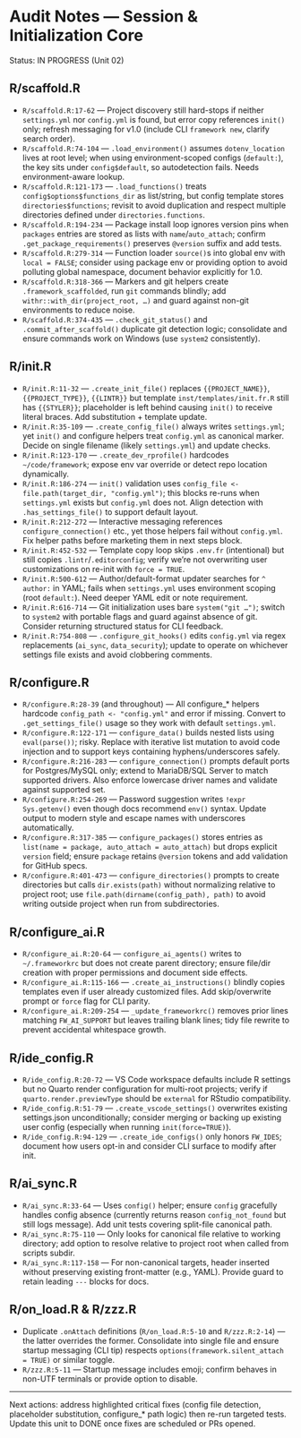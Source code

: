 # Audit Notes — Session & Initialization Core

Status: IN PROGRESS (Unit 02)

## R/scaffold.R
- `R/scaffold.R:17-62` — Project discovery still hard-stops if neither `settings.yml` nor `config.yml` is found, but error copy references `init()` only; refresh messaging for v1.0 (include CLI `framework new`, clarify search order).
- `R/scaffold.R:74-104` — `.load_environment()` assumes `dotenv_location` lives at root level; when using environment-scoped configs (`default:`), the key sits under `config$default`, so autodetection fails. Needs environment-aware lookup.
- `R/scaffold.R:121-173` — `.load_functions()` treats `config$options$functions_dir` as list/string, but config template stores `directories$functions`; revisit to avoid duplication and respect multiple directories defined under `directories.functions`.
- `R/scaffold.R:194-234` — Package install loop ignores version pins when `packages` entries are stored as lists with `name`/`auto_attach`; confirm `.get_package_requirements()` preserves `@version` suffix and add tests.
- `R/scaffold.R:279-314` — Function loader `source()`s into global env with `local = FALSE`; consider using package env or providing option to avoid polluting global namespace, document behavior explicitly for 1.0.
- `R/scaffold.R:318-366` — Markers and git helpers create `.framework_scaffolded`, run `git` commands blindly; add `withr::with_dir(project_root, …)` and guard against non-git environments to reduce noise.
- `R/scaffold.R:374-435` — `.check_git_status()` and `.commit_after_scaffold()` duplicate git detection logic; consolidate and ensure commands work on Windows (use `system2` consistently).

## R/init.R
- `R/init.R:11-32` — `.create_init_file()` replaces `{{PROJECT_NAME}}`, `{{PROJECT_TYPE}}`, `{{LINTR}}` but template `inst/templates/init.fr.R` still has `{{STYLER}}`; placeholder is left behind causing `init()` to receive literal braces. Add substitution + template update.
- `R/init.R:35-109` — `.create_config_file()` always writes `settings.yml`; yet `init()` and configure helpers treat `config.yml` as canonical marker. Decide on single filename (likely `settings.yml`) and update checks.
- `R/init.R:123-170` — `.create_dev_rprofile()` hardcodes `~/code/framework`; expose env var override or detect repo location dynamically.
- `R/init.R:186-274` — `init()` validation uses `config_file <- file.path(target_dir, "config.yml")`; this blocks re-runs when `settings.yml` exists but `config.yml` does not. Align detection with `.has_settings_file()` to support default layout.
- `R/init.R:212-272` — Interactive messaging references `configure_connection()` etc., yet those helpers fail without `config.yml`. Fix helper paths before marketing them in next steps block.
- `R/init.R:452-532` — Template copy loop skips `.env.fr` (intentional) but still copies `.lintr`/`.editorconfig`; verify we’re not overwriting user customizations on re-init with `force = TRUE`.
- `R/init.R:500-612` — Author/default-format updater searches for `^  author:` in YAML; fails when `settings.yml` uses environment scoping (root `default:`). Need deeper YAML edit or note requirement.
- `R/init.R:616-714` — Git initialization uses bare `system("git …")`; switch to `system2` with portable flags and guard against absence of git. Consider returning structured status for CLI feedback.
- `R/init.R:754-808` — `.configure_git_hooks()` edits `config.yml` via regex replacements (`ai_sync`, `data_security`); update to operate on whichever settings file exists and avoid clobbering comments.

## R/configure.R
- `R/configure.R:28-39` (and throughout) — All configure_* helpers hardcode `config_path <- "config.yml"` and error if missing. Convert to `.get_settings_file()` usage so they work with default `settings.yml`.
- `R/configure.R:122-171` — `configure_data()` builds nested lists using `eval(parse())`; risky. Replace with iterative list mutation to avoid code injection and to support keys containing hyphens/underscores safely.
- `R/configure.R:216-283` — `configure_connection()` prompts default ports for Postgres/MySQL only; extend to MariaDB/SQL Server to match supported drivers. Also enforce lowercase driver names and validate against supported set.
- `R/configure.R:254-269` — Password suggestion writes `!expr Sys.getenv()` even though docs recommend `env()` syntax. Update output to modern style and escape names with underscores automatically.
- `R/configure.R:317-385` — `configure_packages()` stores entries as `list(name = package, auto_attach = auto_attach)` but drops explicit `version` field; ensure `package` retains `@version` tokens and add validation for GitHub specs.
- `R/configure.R:401-473` — `configure_directories()` prompts to create directories but calls `dir.exists(path)` without normalizing relative to project root; use `file.path(dirname(config_path), path)` to avoid writing outside project when run from subdirectories.

## R/configure_ai.R
- `R/configure_ai.R:20-64` — `configure_ai_agents()` writes to `~/.frameworkrc` but does not create parent directory; ensure file/dir creation with proper permissions and document side effects.
- `R/configure_ai.R:115-166` — `.create_ai_instructions()` blindly copies templates even if user already customized files. Add skip/overwrite prompt or `force` flag for CLI parity.
- `R/configure_ai.R:209-254` — `_update_frameworkrc()` removes prior lines matching `FW_AI_SUPPORT` but leaves trailing blank lines; tidy file rewrite to prevent accidental whitespace growth.

## R/ide_config.R
- `R/ide_config.R:20-72` — VS Code workspace defaults include R settings but no Quarto render configuration for multi-root projects; verify if `quarto.render.previewType` should be `external` for RStudio compatibility.
- `R/ide_config.R:51-79` — `.create_vscode_settings()` overwrites existing settings.json unconditionally; consider merging or backing up existing user config (especially when running `init(force=TRUE)`).
- `R/ide_config.R:94-129` — `.create_ide_configs()` only honors `FW_IDES`; document how users opt-in and consider CLI surface to modify after init.

## R/ai_sync.R
- `R/ai_sync.R:33-64` — Uses `config()` helper; ensure `config` gracefully handles config absence (currently returns reason `config_not_found` but still logs message). Add unit tests covering split-file canonical path.
- `R/ai_sync.R:75-110` — Only looks for canonical file relative to working directory; add option to resolve relative to project root when called from scripts subdir.
- `R/ai_sync.R:117-158` — For non-canonical targets, header inserted without preserving existing front-matter (e.g., YAML). Provide guard to retain leading `---` blocks for docs.

## R/on_load.R & R/zzz.R
- Duplicate `.onAttach` definitions (`R/on_load.R:5-10` and `R/zzz.R:2-14`) — the latter overrides the former. Consolidate into single file and ensure startup messaging (CLI tip) respects `options(framework.silent_attach = TRUE)` or similar toggle.
- `R/zzz.R:5-11` — Startup message includes emoji; confirm behaves in non-UTF terminals or provide option to disable.

---

Next actions: address highlighted critical fixes (config file detection, placeholder substitution, configure_* path logic) then re-run targeted tests. Update this unit to DONE once fixes are scheduled or PRs opened.
